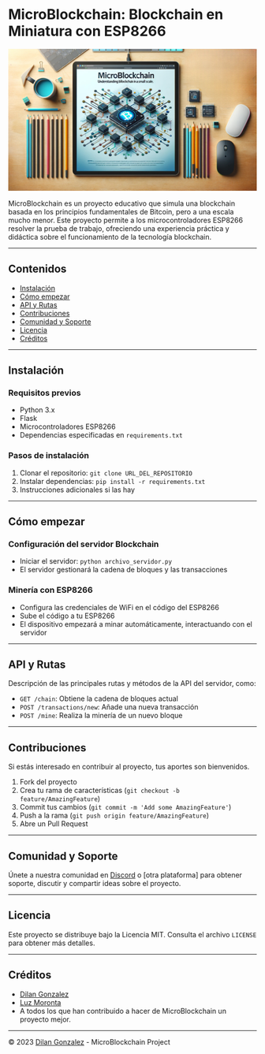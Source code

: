 # MicroBlockchain: Blockchain en Miniatura con ESP8266

[![MicroBlockchain](./Resources/microblockchain.jpg)](https://github.com/Digovil/microblockchain)

MicroBlockchain es un proyecto educativo que simula una blockchain basada en los principios fundamentales de Bitcoin, pero a una escala mucho menor. Este proyecto permite a los microcontroladores ESP8266 resolver la prueba de trabajo, ofreciendo una experiencia práctica y didáctica sobre el funcionamiento de la tecnología blockchain.

---

## Contenidos
- [Instalación](#instalación)
- [Cómo empezar](#cómo-empezar)
- [API y Rutas](#api-y-rutas)
- [Contribuciones](#contribuciones)
- [Comunidad y Soporte](#comunidad-y-soporte)
- [Licencia](#licencia)
- [Créditos](#créditos)

---

## Instalación

### Requisitos previos
- Python 3.x
- Flask
- Microcontroladores ESP8266
- Dependencias especificadas en `requirements.txt`

### Pasos de instalación
1. Clonar el repositorio: `git clone URL_DEL_REPOSITORIO`
2. Instalar dependencias: `pip install -r requirements.txt`
3. Instrucciones adicionales si las hay

---

## Cómo empezar

### Configuración del servidor Blockchain
- Iniciar el servidor: `python archivo_servidor.py`
- El servidor gestionará la cadena de bloques y las transacciones

### Minería con ESP8266
- Configura las credenciales de WiFi en el código del ESP8266
- Sube el código a tu ESP8266
- El dispositivo empezará a minar automáticamente, interactuando con el servidor

---

## API y Rutas

Descripción de las principales rutas y métodos de la API del servidor, como:
- `GET /chain`: Obtiene la cadena de bloques actual
- `POST /transactions/new`: Añade una nueva transacción
- `POST /mine`: Realiza la minería de un nuevo bloque

---

## Contribuciones

Si estás interesado en contribuir al proyecto, tus aportes son bienvenidos.

1. Fork del proyecto
2. Crea tu rama de características (`git checkout -b feature/AmazingFeature`)
3. Commit tus cambios (`git commit -m 'Add some AmazingFeature'`)
4. Push a la rama (`git push origin feature/AmazingFeature`)
5. Abre un Pull Request

---

## Comunidad y Soporte

Únete a nuestra comunidad en [Discord](LINK_A_DISCORD) o [otra plataforma] para obtener soporte, discutir y compartir ideas sobre el proyecto.

---

## Licencia

Este proyecto se distribuye bajo la Licencia MIT. Consulta el archivo `LICENSE` para obtener más detalles.

---

## Créditos

- [Dilan Gonzalez](https://www.linkedin.com/in/digovil/)
- [Luz Moronta](LINK_PERFIL)
- A todos los que han contribuido a hacer de MicroBlockchain un proyecto mejor.

---

© 2023 [Dilan Gonzalez](https://github.com/Digovil) - MicroBlockchain Project
